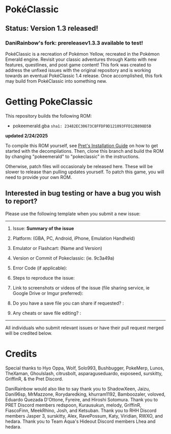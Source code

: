 # PokéClassic
## Status: Version 1.3 released!
### DaniRainbow's fork: prereleasev1.3.3 available to test!

PokéClassic is a recreation of Pokémon Yellow, recreated in the Pokémon Emerald engine. Revisit your classic adventures through Kanto with new features, questlines, and post game content!
This fork was created to address the unfixed issues with the original repository and is working towards an eventual PokéClassic 1.4 release. Once accomplished, this fork may build from PokéClassic into something new.
# Getting PokeClassic
This repository builds the following ROM:

* pokeemerald.gba `sha1: 23482EC30673C8FFDF9D121093FFD12B898D5B`

**updated 2/24/2025**

To compile this ROM yourself, see [Pret's Installation Guide](https://github.com/pret/pokeemerald/blob/master/INSTALL.md) on how to get started with the decompilations. Then, clone this branch and build the ROM by changing "pokeemerald" to "pokeclassic" in the instructions.

Otherwise, patch files will occasionaly be released here. These will be slower to release than pulling updates yourself. To patch this game, you will need to provide your own ROM.
## Interested in bug testing or have a bug you wish to report?

Please use the following template when you submit a new issue: 

---
1) Issue: **Summary of the issue**

2) Platform: (GBA, PC, Android, iPhone, Emulation Handheld)
3) Emulator or Flashcart: (Name and Version)
4) Version or Commit of Pokeclassic: (ie. 9c3a49a)
4) Error Code (if applicable):
5) Steps to reproduce the issue: 
6) Link to screenshots or videos of the issue (file sharing service, ie Google Drive or Imgur preferred):
7) Do you have a save file you can share if requested? : 
8) Any cheats or save file editing? :
---
All individuals who submit relevant issues or have their pull request merged will be credited below.
# Credits
Special thanks to  Hyo Oppa, Wolf, Solo993, Bushbugger, PokeMerp, Lunos, TheXaman, Ghoulslash, citrusbolt, asparaguseduardo, exposeed, surskitty, GriffinR, & the Pret Discord.

DaniRainbow would also like to say thank you to ShadowXeen, Jaizu, Dani96sp, MrMazzone, Rorydaredking, khurram1192, Bamboozaler, voloved, Eduardo Quezada D'Ottone, Fyreire, and Hiroshi Sotomura. Thank you to PRET Discord members redspoon, Kurausukun, melody, GriffinR, FiascoFinn, MeekRhino, Josh, and Ketsuban. Thank you to RHH Discord members Jasper 3, surskitty, Alex, RavePossum, Katy, Viridian, RWXO, and hedara. Thank you to Team Aqua's Hideout Discord members Lhea and hedara. 

